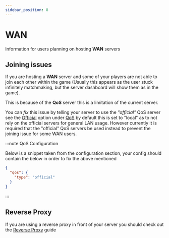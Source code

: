 ```yaml
---
sidebar_position: 8
---
```


# WAN

Information for users planning on hosting **WAN** servers


## Joining issues

If you are hosting a **WAN** server and some of your players are not able to join each other within the game (Usually this appears as the user stuck infinitely matchmaking, but the server dashboard will show them as in the game).

This is because of the **QoS** server this is a limitation of the current server. 

You can *fix* this issue by telling your server to use the *"official"* QoS server see the [Official](configuration.md#official) option under [QoS](configuration.md#qos) by default this is set to "local" as to not rely on the official servers for general LAN usage. However currently it is required that the "official" QoS servers be used instead to prevent the joining issue for some WAN users.

:::note QoS Configuration

Below is a snippet taken from the configuration section, your config should contain the below in order to fix the above mentioned


```json
{
  "qos": {
    "type": "official"
  }
}
```

:::


## Reverse Proxy

If you are using a reverse proxy in front of your server you should check out the [Reverse Proxy](reverse-proxy.md) guide